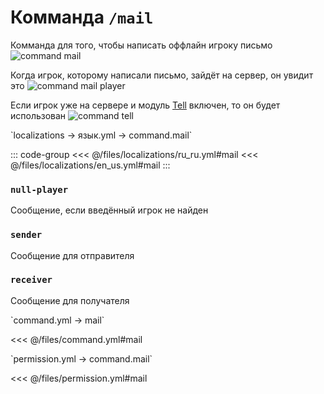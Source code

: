 # Комманда `/mail`

Комманда для того, чтобы написать оффлайн игроку письмо
![command mail](/commandmail.png)

Когда игрок, которому написали письмо, зайдёт на сервер, он увидит это
![command mail player](/commandmailplayer.png)

Если игрок уже на сервере и модуль [Tell](/docs/command/tell/) включен, то он будет использован
![command tell](/commandtell.png)

[//]: # (localization)
<!--@include: @/parts/words.md#localization--> 
<!--@include: @/parts/words.md#path--> `localizations → язык.yml → command.mail`

<!--@include: @/parts/words.md#default--> 

::: code-group
<<< @/files/localizations/ru_ru.yml#mail
<<< @/files/localizations/en_us.yml#mail
:::

### `null-player`

Сообщение, если введённый игрок не найден

### `sender`

Сообщение для отправителя

### `receiver`

Сообщение для получателя

[//]: # (command.yml)
<!--@include: @/parts/words.md#setting-->
<!--@include: @/parts/words.md#path--> `command.yml → mail`

<!--@include: @/parts/words.md#default-->
<<< @/files/command.yml#mail

<!--@include: @/parts/enable.md-->
<!--@include: @/parts/aliases.md-->
<!--@include: @/parts/destination.md-->
<!--@include: @/parts/cooldown.md-->
<!--@include: @/parts/sound.md-->

[//]: # (permission.yml)
<!--@include: @/parts/words.md#permission-->
<!--@include: @/parts/words.md#path--> `permission.yml → command.mail`

<!--@include: @/parts/words.md#default-->
<<< @/files/permission.yml#mail

<!--@include: @/parts/permission/permissionTier3.md-->
<!--@include: @/parts/permission/cooldown.md-->
<!--@include: @/parts/permission/sound.md-->